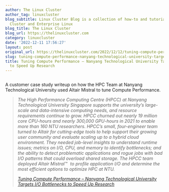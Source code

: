 ```yaml
---
author: The Linux Cluster
author_tag: linuxcluster
blog_subtitle: Linux Cluster Blog is a collection of how-to and tutorials for Linux
  Cluster and Enterprise Linux
blog_title: The Linux Cluster
blog_url: https://thelinuxcluster.com
category: linuxcluster
date: '2022-12-11 17:56:27'
layout: post
original_url: https://thelinuxcluster.com/2022/12/12/tuning-compute-performance-nanyang-technological-university-targets-i-o-bottlenecks-to-speed-up-research/
slug: tuning-compute-performance-nanyang-technological-university-targets-i-o-bottlenecks-to-speed-up-research
title: Tuning Compute Performance – Nanyang Technological University Targets I/O Bottlenecks
  to Speed Up Research
---
```


<figure class="wp-block-image size-large"><a href="https://linuxcluster.files.wordpress.com/2022/12/hpc_whitepaper_ntu_hpcc_letter.jpg"><img alt="" class="wp-image-8903" src="https://linuxcluster.files.wordpress.com/2022/12/hpc_whitepaper_ntu_hpcc_letter.jpg?w=727" /></a></figure>



<p>A customer case study writeup on how the HPC Team at Nanyang Technological University used Altair Mistral to tune Compute Performance.  </p>




<blockquote class="wp-block-quote">
<p><em>The High Performance Computing Centre (HPCC) at Nanyang Technological University Singapore supports the university’s large-scale and data-intensive computing needs, and resource requirements continue to grow. HPCC churned out nearly 19 million core CPU-hours and nearly 300,000 GPU-hours in 2021 to enable more than 160 NTU researchers. HPCC’s small, four-engineer team turned to Altair for cutting-edge tools to help support their growing user community and evaluate scaling up to a hybrid cloud environment. They needed job-level insights to understand runtime issues; metrics on I/O, CPU, and memory to identify bottlenecks; and the ability to detect problematic applications and rogue jobs with bad I/O patterns that could overload shared storage. The HPCC team deployed Altair Mistral<img alt="™" class="wp-smiley" src="https://s0.wp.com/wp-content/mu-plugins/wpcom-smileys/twemoji/2/72x72/2122.png" style="height: 1em;" /> to profile application I/O and determine the most efficient options to optimize HPC at NTU.</em></p>

<cite><a href="https://www.altair.com/resource/tuning-compute-performance-nanyang-technological-university-targets-i-o-bottlenecks-to-speed-up-research?lang=en">Tuning Compute Performance – Nanyang Technological University Targets I/O Bottlenecks to Speed Up Research</a></cite></blockquote>